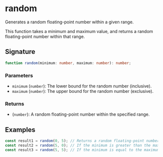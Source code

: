 # random

Generates a random floating-point number within a given range.

This function takes a minimum and maximum value, and returns a random floating-point number within that range.

## Signature

```typescript
function random(minimum: number, maximum: number): number;
```

### Parameters

- `minimum` (`number`): The lower bound for the random number (inclusive).
- `maximum` (`number`): The upper bound for the random number (exclusive).

### Returns

- (`number`): A random floating-point number within the specified range.

## Examples

```typescript
const result1 = random(0, 5); // Returns a random floating-point number between 0 and 5.
const result2 = random(5, 0); // If the minimum is greater than the maximum, an error is thrown
const result3 = random(5, 5); // If the minimum is equal to the maximum, an error is thrown.
```
